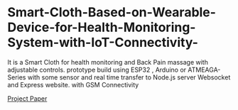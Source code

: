 # Smart-Cloth-Based-on-Wearable-Device-for-Health-Monitoring-System-with-IoT-Connectivity-
It is a Smart Cloth for health monitoring and Back Pain massage with adjustable controls. prototype build   using ESP32 , Arduino or ATMEAGA-Series with some sensor and real time transfer to Node.js server Websocket and Express website. with GSM Connectivity

[Project Paper](https://www.researchgate.net/publication/381011029)

